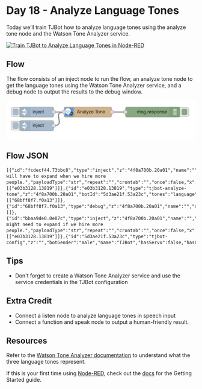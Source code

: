 # Day 18 - Analyze Language Tones

Today we’ll train TJBot how to analyze language tones using the analyze tone node and the Watson Tone Analyzer service.

[![Train TJBot to Analyze Language Tones in Node-RED](http://img.youtube.com/vi/YNfDAbj_Ubk/0.jpg)](https://www.youtube.com/watch?v=YNfDAbj_Ubk&list=PLddOPkVMz1dtN3I_4JKava4GBLLXuUevV&index=21 "Train TJBot to Analyze Language Tones in Node-RED") 

## Flow

The flow consists of an inject node to run the flow, an analyze tone node to get the language tones using the Watson Tone Analyzer service, and a debug node to output the results to the debug window.

![Analyze Language Tones Flow](assets/flow.png) 

## Flow JSON

```
[{"id":"fcdecf44.73bbc8","type":"inject","z":"4f8a700b.20a01","name":"","topic":"","payload":"We will have to expand when we hire more people.","payloadType":"str","repeat":"","crontab":"","once":false,"x":130,"y":160,"wires":[["e03b3128.13819"]]},{"id":"e03b3128.13819","type":"tjbot-analyze-tone","z":"4f8a700b.20a01","botId":"5d3ae21f.53a23c","tones":"language","name":"","x":280,"y":160,"wires":[["68bff8f7.f0a13"]]},{"id":"68bff8f7.f0a13","type":"debug","z":"4f8a700b.20a01","name":"","active":true,"console":"false","complete":"response","x":470,"y":160,"wires":[]},{"id":"bbaa9de0.0e07c","type":"inject","z":"4f8a700b.20a01","name":"","topic":"","payload":"We might need to expand if we hire more people.","payloadType":"str","repeat":"","crontab":"","once":false,"x":130,"y":200,"wires":[["e03b3128.13819"]]},{"id":"5d3ae21f.53a23c","type":"tjbot-config","z":"","botGender":"male","name":"TJBot","hasServo":false,"hasLED":false,"hasSpeaker":false,"hasMicrophone":false,"hasCamera":false,"speakerDeviceId":"plughw:0,0"}]
```

## Tips

* Don't forget to create a Watson Tone Analyzer service and use the service credentials in the TJBot configuration

## Extra Credit

* Connect a listen node to analyze language tones in speech input
* Connect a function and speak node to output a human-friendly result.
	
## Resources

Refer to the [Watson Tone Analyzer documentation](https://console.bluemix.net/docs/services/tone-analyzer/using-tone.html#tones) to understand what the three language tones represent.

If this is your first time using [Node-RED](https://nodered.org/), check out the [docs](https://nodered.org/docs/) for the Getting Started guide.
